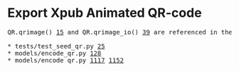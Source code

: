 # Export Xpub Animated QR-code

<pre>
QR.qrimage() <a href="https://github.com/SeedSigner/seedsigner/blob/dev/src/seedsigner/helpers/qr.py#L15">15</a> and QR.qrimage_io() <a href="https://github.com/SeedSigner/seedsigner/blob/dev/src/seedsigner/helpers/qr.py#L39">39</a> are referenced in the following:

* tests/test_seed_qr.py <a href="https://github.com/SeedSigner/seedsigner/blob/dev/tests/test_seedqr.py#L25">25</a>
* models/encode_qr.py <a href="https://github.com/SeedSigner/seedsigner/blob/dev/src/seedsigner/models/encode_qr.py#L128">128</a>
* models/encode_qr.py <a href="https://github.com/SeedSigner/seedsigner/blob/dev/src/seedsigner/gui/screens/seed_screens.py#L1117">1117</a> <a href="https://github.com/SeedSigner/seedsigner/blob/dev/src/seedsigner/gui/screens/seed_screens.py#L1152">1152</a>
</pre>